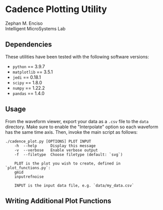 #   Cadence Plotting Utility

Zephan M. Enciso  
Intelligent MicroSystems Lab  

##  Dependencies

These utilities have been tested with the following software versions:
  - `python` == 3.9.7
  - `matplotlib` == 3.5.1
  - `jedi` == 0.18.1
  - `scipy` == 1.8.0
  - `numpy` == 1.22.2
  - `pandas` == 1.4.0

##  Usage

From the waveform viewer, export your data as a `.csv` file to the `data`
directory.  Make sure to enable the "Interpolate" option so each waveform has
the same time axis.  Then, invoke the main script as follows:

```
./cadence_plot.py [OPTIONS] PLOT INPUT
    -h  --help      Display this message
    -v  --verbose   Enable verbose output
    -f  --filetype  Choose filetype (default: `svg`)

    PLOT is the plot you wish to create, defined in `plot_functions.py`:
    gmid
    inputrefnoise

    INPUT is the input data file, e.g. `data/my_data.csv`
```

##  Writing Additional Plot Functions

